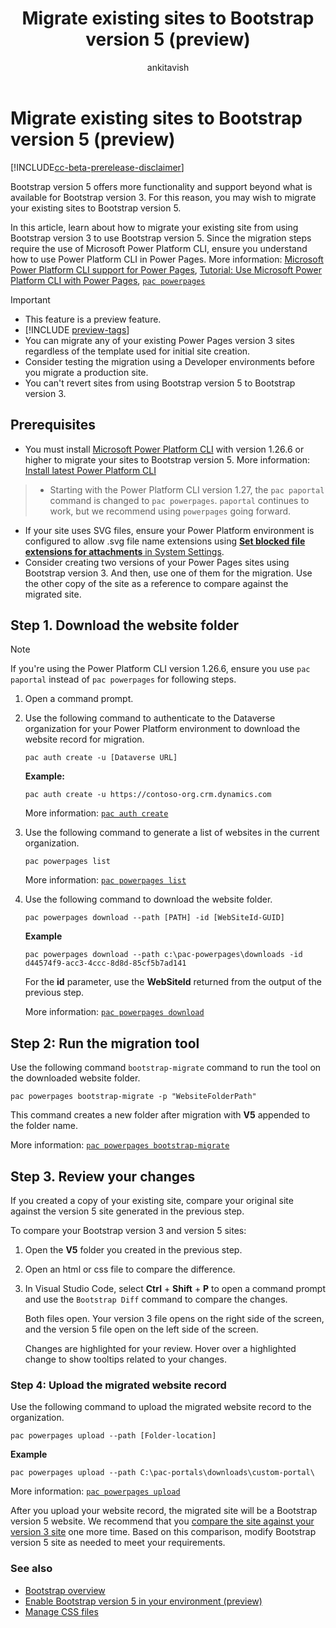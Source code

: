 ﻿---
title: Migrate existing sites to Bootstrap version 5 (preview)
description: Learn how to migrate your Power Pages sites to Bootstrap version 5.
author: ankitavish 
ms.topic: how-to
ms.custom: 
ms.date: 09/20/2023
ms.subservice:
ms.author: avishwakarma 
ms.reviewer: kkendrick
contributors:
    - ProfessorKendrick
---

# Migrate existing sites to Bootstrap version 5 (preview)

[!INCLUDE[cc-beta-prerelease-disclaimer](../includes/cc-beta-prerelease-disclaimer.md)]

Bootstrap version 5 offers more functionality and support beyond what is available for Bootstrap version 3. For this reason, you may wish to migrate your existing sites to Bootstrap version 5.

In this article, learn about how to migrate your existing site from using Bootstrap version 3 to use Bootstrap version 5. Since the migration steps require the use of Microsoft Power Platform CLI, ensure you understand how to use Power Platform CLI in Power Pages. More information: [Microsoft Power Platform CLI support for Power Pages](power-platform-cli.md), [Tutorial: Use Microsoft Power Platform CLI with Power Pages](power-platform-cli-tutorial.md), [`pac powerpages`](/power-platform/developer/cli/reference/powerpages)

> [!IMPORTANT]
> - This feature is a preview feature.
> - [!INCLUDE [preview-tags](../includes/cc-preview-features-definition.md)]
> - You can migrate any of your existing Power Pages version 3 sites regardless of the template used for initial site creation.
> - Consider testing the migration using a Developer environments before you migrate a production site.
> - You can't revert sites from using Bootstrap version 5 to Bootstrap version 3.

## Prerequisites

- You must install [Microsoft Power Platform CLI](/power-platform/developer/cli/introduction#install-using-power-platform-tools-for-visual-studio-code) with version 1.26.6 or higher to migrate your sites to Bootstrap version 5. More information: [Install latest Power Platform CLI](/power-platform/developer/cli/introduction#update-power-platform-cli-for-windowsmacoslinux)
> - Starting with the Power Platform CLI version 1.27, the `pac paportal` command is changed to `pac powerpages`. `paportal` continues to work, but we recommend using `powerpages` going forward.
- If your site uses SVG files, ensure your Power Platform environment is configured to allow .svg file name extensions using [**Set blocked file extensions for attachments** in System Settings](/power-platform/admin/system-settings-dialog-box-general-tab).
- Consider creating two versions of your Power Pages sites using Bootstrap version 3. And then, use one of them for the migration. Use the other copy of the site as a reference to compare against the migrated site.

## Step 1. Download the website folder

> [!NOTE]
> If you're using the Power Platform CLI version 1.26.6, ensure you use `pac paportal` instead of `pac powerpages` for following steps.

1. Open a command prompt.

1. Use the following command to authenticate to the Dataverse organization for your Power Platform environment to download the website record for migration.

    `pac auth create -u [Dataverse URL]`
    
    **Example:**
    
    `pac auth create -u https://contoso-org.crm.dynamics.com`

    More information: [`pac auth create`](/power-platform/developer/cli/reference/auth)

1. Use the following command to generate a list of websites in the current organization.

    `pac powerpages list`

    More information: [`pac powerpages list`](/power-platform/developer/cli/reference/powerpages#pac-powerpages-list)

1. Use the following command to download the website folder.

    `pac powerpages download --path [PATH] -id [WebSiteId-GUID]`
    
    **Example**
    
    `pac powerpages download --path c:\pac-powerpages\downloads -id
    d44574f9-acc3-4ccc-8d8d-85cf5b7ad141`
    
    For the **id** parameter, use the **WebSiteId** returned from the output of the previous step.

    More information: [`pac powerpages download`](/power-platform/developer/cli/reference/powerpages#pac-powerpages-download)

## Step 2: Run the migration tool

Use the following command `bootstrap-migrate` command to run the tool on the downloaded website folder.

`pac powerpages bootstrap-migrate -p "WebsiteFolderPath"`

This command creates a new folder after migration with **V5** appended to the folder name. 

More information: [`pac powerpages bootstrap-migrate`](/power-platform/developer/cli/reference/powerpages#pac-powerpages-bootstrap-migrate)

## Step 3. Review your changes

If you created a copy of your existing site, compare your original site against the version 5 site generated in the previous step.

To compare your Bootstrap version 3 and version 5 sites:

1. Open the **V5** folder you created in the previous step.

1. Open an html or css file to compare the difference.

1. In Visual Studio Code, select **Ctrl** + **Shift** + **P** to open a command prompt and use the `Bootstrap Diff` command to compare the changes.

    Both files open. Your version 3 file opens on the right side of the screen, and the version 5 file open on the left side of the screen.

    Changes are highlighted for your review. Hover over a highlighted change to show tooltips related to your changes.

### Step 4: Upload the migrated website record

Use the following command to upload the migrated website record to the organization.

`pac powerpages upload --path [Folder-location]`

**Example**

`pac powerpages upload --path C:\pac-portals\downloads\custom-portal\`

More information: [`pac powerpages upload`](/power-platform/developer/cli/reference/powerpages#pac-powerpages-upload)

After you upload your website record, the migrated site will be a Bootstrap version 5 website. We recommend that you [compare the site against your version 3 site](#step-3-review-your-changes) one more time. Based on this comparison, modify Bootstrap version 5 site as needed to meet your requirements.

### See also

- [Bootstrap overview](bootstrap-overview.md)
- [Enable Bootstrap version 5 in your environment (preview)](bootstrap-version-5.md)
- [Manage CSS files](manage-css.md)
